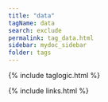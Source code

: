 ```yaml
---
title: "data"
tagName: data
search: exclude
permalink: tag_data.html
sidebar: mydoc_sidebar
folder: tags
---
```

{% include taglogic.html %}

{% include links.html %}
